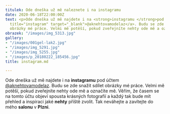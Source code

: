 ```yaml
---
titulek: Ode dneška už mě naleznete i na instagramu
date: 2020-06-18T22:00:00Z
text: <p>Ode dneška už mě najdete i na <strong>instagramu </strong>pod účtem <a href="https://www.instagram.com/aknehtovamodelaz/"
  title="instagram" target="_blank">@aknehtovamodelaz</a>. Budu se zde snažit sdílet
  obrázky mé práce. Velmi mě potěší, pokud zveřejníte nehty ode mě a označíte mi.</p>
obrazek: "/images/img_5313.jpg"
gallery:
- "/images/001gel-lak2.jpg"
- "/images/img_5291.jpg"
- "/images/img_5255.jpg"
- "/images/p_20180222_185456.jpg"
title: instagram.md

---
```

Ode dneška už mě najdete i na **instagramu** pod účtem [@aknehtovamodelaz](https://www.instagram.com/aknehtovamodelaz/ "instagram"). Budu se zde snažit sdílet obrázky mé práce. Velmi mě potěší, pokud zveřejníte nehty ode mě a označíte mě. Věřím, že časem se na tomto účtu objeví spousta krásných fotografií a každý tak bude mít přehled a inspiraci jaké **nehty** příště zvolit. Tak neváhejte a zavítejte do mého **salonu** v **Plzni**.